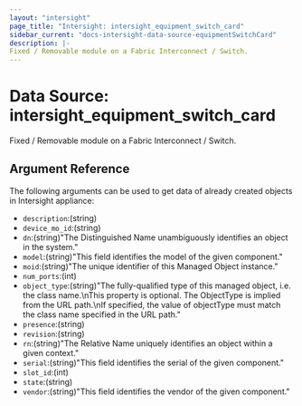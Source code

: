 ```yaml
---
layout: "intersight"
page_title: "Intersight: intersight_equipment_switch_card"
sidebar_current: "docs-intersight-data-source-equipmentSwitchCard"
description: |-
Fixed / Removable module on a Fabric Interconnect / Switch.
---
```


# Data Source: intersight_equipment_switch_card
Fixed / Removable module on a Fabric Interconnect / Switch.
## Argument Reference
The following arguments can be used to get data of already created objects in Intersight appliance:
* `description`:(string)
* `device_mo_id`:(string)
* `dn`:(string)"The Distinguished Name unambiguously identifies an object in the system."
* `model`:(string)"This field identifies the model of the given component."
* `moid`:(string)"The unique identifier of this Managed Object instance."
* `num_ports`:(int)
* `object_type`:(string)"The fully-qualified type of this managed object, i.e. the class name.\nThis property is optional. The ObjectType is implied from the URL path.\nIf specified, the value of objectType must match the class name specified in the URL path."
* `presence`:(string)
* `revision`:(string)
* `rn`:(string)"The Relative Name uniquely identifies an object within a given context."
* `serial`:(string)"This field identifies the serial of the given component."
* `slot_id`:(int)
* `state`:(string)
* `vendor`:(string)"This field identifies the vendor of the given component."
